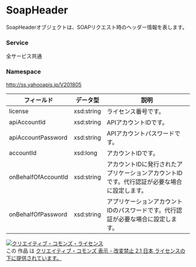 # SoapHeader
SoapHeaderオブジェクトは、SOAPリクエスト時のヘッダー情報を表します。
### Service
全サービス共通
### Namespace
http://ss.yahooapis.jp/V201805

| フィールド | データ型 | 説明 |
|---|---|---|
| license| xsd:string| ライセンス番号です。 |
| apiAccountId| xsd:string| APIアカウントIDです。 |
| apiAccountPassword| xsd:string| APIアカウントパスワードです。 |
| accountId| xsd:long| アカウントIDです。 |
| onBehalfOfAccountId| xsd:string| アカウントIDに発行されたアプリケーションアカウントIDです。代行認証が必要な場合に設定します。 |
| onBehalfOfPassword| xsd:string| アプリケーションアカウントIDのパスワードです。代行認証が必要な場合に設定します。 |

<a rel="license" href="http://creativecommons.org/licenses/by-nd/2.1/jp/"><img alt="クリエイティブ・コモンズ・ライセンス" style="border-width:0" src="https://i.creativecommons.org/l/by-nd/2.1/jp/88x31.png" /></a><br />この 作品 は <a rel="license" href="http://creativecommons.org/licenses/by-nd/2.1/jp/">クリエイティブ・コモンズ 表示 - 改変禁止 2.1 日本 ライセンスの下に提供されています。</a>
